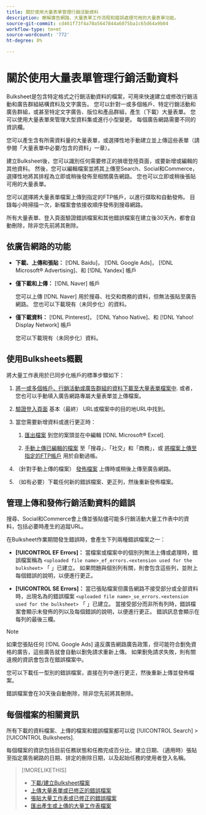 ```yaml
---
title: 關於使用大量表單管理行銷活動資料
description: 瞭解廣告網路、大量表單工作流程和錯誤處理可用的大量表單功能。
source-git-commit: cd461f73f4a70a5647844a6075ba1c65d64a9b04
workflow-type: tm+mt
source-wordcount: '772'
ht-degree: 0%

---
```


# 關於使用大量表單管理行銷活動資料

Bulksheet是包含特定格式之行銷活動資料的檔案，可用來快速建立或修改行銷活動和廣告群組結構資料及文字廣告。 您可以針對一或多個帳戶、特定行銷活動和廣告群組，或甚至特定文字廣告、版位和產品群組，產生（下載）大量表單。 您可以使用大量表單來管理大型資料集或進行小型變更。 每個廣告網路需要不同的資訊欄。

您可以產生含有所需資料量的大量表單，或選擇性地手動建立並上傳這些表單（請參閱「大量表單中必要/包含的資料」一章）。

建立Bulksheet後，您可以識別任何需要修正的損壞登陸頁面，或要新增或編輯的其他資料。 然後，您可以編輯檔案並將其上傳至Search、Social和Commerce，選擇性地將其排程為立即或稍後發佈至相關廣告網路。 您也可以立即或稍後張貼可用的大量表單。

您可以選擇將大量表單檔案上傳到指定的FTP帳戶，以進行擷取和自動發佈。 目錄每小時掃描一次，新檔案會依接收順序發佈到搜尋網路。

所有大量表單、登入頁面驗證錯誤檔案和其他錯誤檔案在建立後30天內，都會自動刪除，除非您先前將其刪除。

## 依廣告網路的功能

* **下載、上傳和張貼：**  [!DNL Baidu]， [!DNL Google Ads]， [!DNL Microsoft® Advertising]、和 [!DNL Yandex] 帳戶

* **僅下載和上傳：** [!DNL Naver] 帳戶

   您可以上傳 [!DNL Naver] 用於搜尋、社交和商務的資料，但無法張貼至廣告網路。 您也可以下載現有（未同步化）的資料。

* **僅下載資料：**  [!DNL Pinterest]， [!DNL Yahoo Native]、和 [!DNL Yahoo! Display Network] 帳戶

   您可以下載現有（未同步化）資料。

## 使用Bulksheets概觀

將大量工作表用於已同步化帳戶的標準步驟如下：

<!-- insert image
  [EDIT/RECREATE FILE to replace "search engine"]
-->

1. [將一或多個帳戶、行銷活動或廣告群組的資料下載至大量表單檔案中](bulksheet-download.md). 或者，您也可以手動填入廣告網路專屬大量表單並上傳檔案。

1. [驗證登入頁面](bulksheet-validate-landing-pages.md) 基本（最終） URL或檔案中的目的地URL中找到。

1. 當您需要新增資料或進行更正時：

   1. [匯出檔案](bulksheet-export.md) 到您的案頭並在中編輯 [!DNL Microsoft® Excel].

   1. [手動上傳已編輯的檔案](bulksheet-upload.md) 至「搜尋」、「社交」和「商務」，或 [將檔案上傳至指定的FTP帳戶](bulksheet-ftp-account.md) 用於自動過帳。

1. （針對手動上傳的檔案） [發佈檔案](bulksheet-post.md) 上傳時或稍後上傳至廣告網路。

1. （如有必要）下載任何新的錯誤檔案、更正列，然後重新發佈檔案。

## 管理上傳和發佈行銷活動資料的錯誤

搜尋、Social和Commerce會上傳並張貼儘可能多行銷活動大量工作表中的資料，包括必要時產生的追蹤URL。

在Bulksheet作業期間發生錯誤時，會產生下列兩種錯誤檔案之一：

* **[!UICONTROL EF Errors]：**  當檔案或檔案中的個別列無法上傳或處理時，錯誤檔案稱為 `<uploaded file name>_ef_errors.<extension used for the bulksheet>` 「 」已建立。 如果問題與個別列有關，則會包含這些列，並附上每個錯誤的說明，以便進行更正。

* **[!UICONTROL SE Errors]：**  當已張貼檔案但廣告網路不接受部分或全部資料時，出現名為的錯誤檔案 `<uploaded file name>_se_errors.<extension used for the bulksheet>` 「 」已建立。 當接受部分而非所有列時，錯誤檔案會顯示未發佈的列以及每個錯誤的說明，以便進行更正。 錯誤訊息會顯示在每列的最後三欄。

>[!NOTE]
>
>如果您張貼任何 [!DNL Google Ads] 違反廣告網路廣告政策，但可能符合劐免資格的廣告，這些廣告就會自動以劐免請求重新上傳。 如果劐免請求失敗，則有關違規的資訊會包含在錯誤檔案中。

您可以下載任一型別的錯誤檔案，直接在列中進行更正，然後重新上傳並發佈檔案。

錯誤檔案會在30天後自動刪除，除非您先前將其刪除。

## 每個檔案的相關資訊

所有下載的資料檔案、上傳的檔案和錯誤檔案都可以從 [!UICONTROL Search] > [!UICONTROL Bulksheets].

每個檔案的資訊包括目前任務狀態和任務完成百分比、建立日期、（適用時）張貼至指定廣告網路的日期、排定的刪除日期，以及起始任務的使用者登入名稱。

>[!MORELIKETHIS]
>
>* [下載/建立Bulksheet檔案](/help/search-social-commerce/campaign-management/bulksheets/bulksheet-download.md)
>* [上傳大量表單或已修正的錯誤檔案](bulksheet-upload.md)
>* [張貼大量工作表或已修正的錯誤檔案](bulksheet-post.md)
>* [匯出產生或上傳的大量工作表檔案](bulksheet-export.md)

